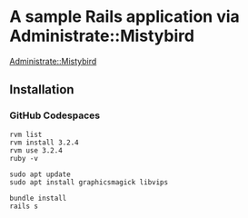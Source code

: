 # A sample Rails application via Administrate::Mistybird

[Administrate::Mistybird](https://github.com/goosys/misty-bird-7370)

## Installation

### GitHub Codespaces

```console
rvm list
rvm install 3.2.4
rvm use 3.2.4
ruby -v

sudo apt update
sudo apt install graphicsmagick libvips

bundle install
rails s
```
